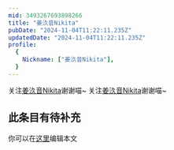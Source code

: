 ```yaml
---
mid: 3493267693898266
title: "姜汣音Nikita"
pubDate: "2024-11-04T11:22:11.235Z"
updatedDate: "2024-11-04T11:22:11.235Z"
profile:
  {
    Nickname: ["姜汣音Nikita"],
  }
---
```


关注[姜汣音Nikita](https://space.bilibili.com/3493267693898266)谢谢喵~ 关注[姜汣音Nikita](https://space.bilibili.com/3493267693898266)谢谢喵~

## 此条目有待补充
你可以在[这里](https://github.com/Yuhanawa/VTuber.ICU/edit/master/src/content/v/姜汣音Nikita/index.md)编辑本文
